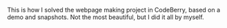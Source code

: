 This is how I solved the webpage making project in CodeBerry, based on a demo and snapshots. Not the most beautiful, but I did it all by myself.